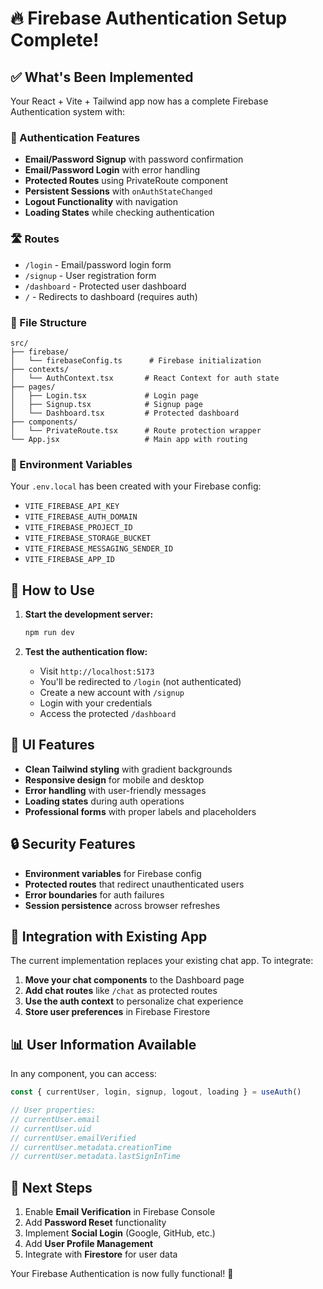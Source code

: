 # 🔥 Firebase Authentication Setup Complete!

## ✅ What's Been Implemented

Your React + Vite + Tailwind app now has a complete Firebase Authentication system with:

### 🔐 Authentication Features
- **Email/Password Signup** with password confirmation
- **Email/Password Login** with error handling  
- **Protected Routes** using PrivateRoute component
- **Persistent Sessions** with `onAuthStateChanged`
- **Logout Functionality** with navigation
- **Loading States** while checking authentication

### 🛣️ Routes
- `/login` - Email/password login form
- `/signup` - User registration form  
- `/dashboard` - Protected user dashboard
- `/` - Redirects to dashboard (requires auth)

### 📁 File Structure
```
src/
├── firebase/
│   └── firebaseConfig.ts      # Firebase initialization
├── contexts/
│   └── AuthContext.tsx       # React Context for auth state
├── pages/
│   ├── Login.tsx             # Login page
│   ├── Signup.tsx            # Signup page
│   └── Dashboard.tsx         # Protected dashboard
├── components/
│   └── PrivateRoute.tsx      # Route protection wrapper
└── App.jsx                   # Main app with routing
```

### 🔧 Environment Variables
Your `.env.local` has been created with your Firebase config:
- `VITE_FIREBASE_API_KEY`
- `VITE_FIREBASE_AUTH_DOMAIN`
- `VITE_FIREBASE_PROJECT_ID`
- `VITE_FIREBASE_STORAGE_BUCKET`
- `VITE_FIREBASE_MESSAGING_SENDER_ID`
- `VITE_FIREBASE_APP_ID`

## 🚀 How to Use

1. **Start the development server:**
   ```bash
   npm run dev
   ```

2. **Test the authentication flow:**
   - Visit `http://localhost:5173`
   - You'll be redirected to `/login` (not authenticated)
   - Create a new account with `/signup`
   - Login with your credentials
   - Access the protected `/dashboard`

## 🎨 UI Features

- **Clean Tailwind styling** with gradient backgrounds
- **Responsive design** for mobile and desktop
- **Error handling** with user-friendly messages
- **Loading states** during auth operations
- **Professional forms** with proper labels and placeholders

## 🔒 Security Features

- **Environment variables** for Firebase config
- **Protected routes** that redirect unauthenticated users
- **Error boundaries** for auth failures
- **Session persistence** across browser refreshes

## 🔄 Integration with Existing App

The current implementation replaces your existing chat app. To integrate:

1. **Move your chat components** to the Dashboard page
2. **Add chat routes** like `/chat` as protected routes  
3. **Use the auth context** to personalize chat experience
4. **Store user preferences** in Firebase Firestore

## 📊 User Information Available

In any component, you can access:
```javascript
const { currentUser, login, signup, logout, loading } = useAuth()

// User properties:
// currentUser.email
// currentUser.uid
// currentUser.emailVerified
// currentUser.metadata.creationTime
// currentUser.metadata.lastSignInTime
```

## 🎯 Next Steps

1. Enable **Email Verification** in Firebase Console
2. Add **Password Reset** functionality
3. Implement **Social Login** (Google, GitHub, etc.)
4. Add **User Profile Management**
5. Integrate with **Firestore** for user data

Your Firebase Authentication is now fully functional! 🎉 